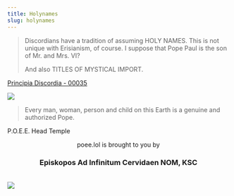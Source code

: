 ```yaml
---
title: Holynames
slug: holynames
---
```


> Discordians have a tradition of assuming HOLY NAMES. This is not unique with Erisianism, of course. I suppose that Pope Paul is the son of Mr. and Mrs. VI?
>
> And also TITLES OF MYSTICAL IMPORT.

<p class="attribution"><a href="/principia/#00035">Principia Discordia - 00035</a></p>

<img class="flush" src="/pd/00036.sm.png" data-source="Principia Discordia 00036">

> Every man, woman, person and child on this Earth is a genuine and authorized Pope.
<p class="attribution">P.O.E.E. Head Temple</p>


<p style="text-align: center">poee.lol is brought to you by
<h3 style="text-align: center">Episkopos Ad Infinitum Cervidaen NOM, KSC</h3>
<br><img src="/image/inf.sm.png">

<div style="clear: both;"></div><br>
</p>
